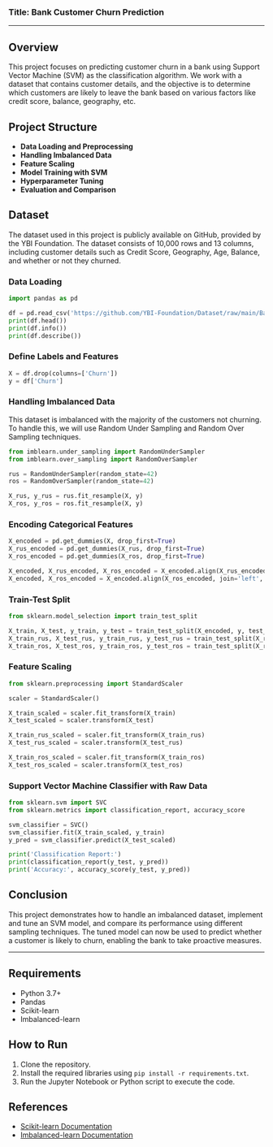 ### **Title: Bank Customer Churn Prediction**

---

## **Overview**

This project focuses on predicting customer churn in a bank using Support Vector Machine (SVM) as the classification algorithm. We work with a dataset that contains customer details, and the objective is to determine which customers are likely to leave the bank based on various factors like credit score, balance, geography, etc.

## **Project Structure**

- **Data Loading and Preprocessing**
- **Handling Imbalanced Data**
- **Feature Scaling**
- **Model Training with SVM**
- **Hyperparameter Tuning**
- **Evaluation and Comparison**

## **Dataset**

The dataset used in this project is publicly available on GitHub, provided by the YBI Foundation. The dataset consists of 10,000 rows and 13 columns, including customer details such as Credit Score, Geography, Age, Balance, and whether or not they churned.

### **Data Loading**

```python
import pandas as pd

df = pd.read_csv('https://github.com/YBI-Foundation/Dataset/raw/main/Bank%20Churn%20Modelling.csv')
print(df.head())
print(df.info())
print(df.describe())
```

### **Define Labels and Features**

```python
X = df.drop(columns=['Churn'])
y = df['Churn']
```

### **Handling Imbalanced Data**

This dataset is imbalanced with the majority of the customers not churning. To handle this, we will use Random Under Sampling and Random Over Sampling techniques.

```python
from imblearn.under_sampling import RandomUnderSampler
from imblearn.over_sampling import RandomOverSampler

rus = RandomUnderSampler(random_state=42)
ros = RandomOverSampler(random_state=42)

X_rus, y_rus = rus.fit_resample(X, y)
X_ros, y_ros = ros.fit_resample(X, y)
```

### **Encoding Categorical Features**

```python
X_encoded = pd.get_dummies(X, drop_first=True)
X_rus_encoded = pd.get_dummies(X_rus, drop_first=True)
X_ros_encoded = pd.get_dummies(X_ros, drop_first=True)

X_encoded, X_rus_encoded, X_ros_encoded = X_encoded.align(X_rus_encoded, join='left', axis=1, fill_value=0)
X_encoded, X_ros_encoded = X_encoded.align(X_ros_encoded, join='left', axis=1, fill_value=0)
```

### **Train-Test Split**

```python
from sklearn.model_selection import train_test_split

X_train, X_test, y_train, y_test = train_test_split(X_encoded, y, test_size=0.3, random_state=25)
X_train_rus, X_test_rus, y_train_rus, y_test_rus = train_test_split(X_rus_encoded, y_rus, test_size=0.3, random_state=25)
X_train_ros, X_test_ros, y_train_ros, y_test_ros = train_test_split(X_ros_encoded, y_ros, test_size=0.3, random_state=25)
```

### **Feature Scaling**

```python
from sklearn.preprocessing import StandardScaler

scaler = StandardScaler()

X_train_scaled = scaler.fit_transform(X_train)
X_test_scaled = scaler.transform(X_test)

X_train_rus_scaled = scaler.fit_transform(X_train_rus)
X_test_rus_scaled = scaler.transform(X_test_rus)

X_train_ros_scaled = scaler.fit_transform(X_train_ros)
X_test_ros_scaled = scaler.transform(X_test_ros)
```

### **Support Vector Machine Classifier with Raw Data**

```python
from sklearn.svm import SVC
from sklearn.metrics import classification_report, accuracy_score

svm_classifier = SVC()
svm_classifier.fit(X_train_scaled, y_train)
y_pred = svm_classifier.predict(X_test_scaled)

print('Classification Report:')
print(classification_report(y_test, y_pred))
print('Accuracy:', accuracy_score(y_test, y_pred))
```

## **Conclusion**

This project demonstrates how to handle an imbalanced dataset, implement and tune an SVM model, and compare its performance using different sampling techniques. The tuned model can now be used to predict whether a customer is likely to churn, enabling the bank to take proactive measures.

--- 

## **Requirements**

- Python 3.7+
- Pandas
- Scikit-learn
- Imbalanced-learn

## **How to Run**

1. Clone the repository.
2. Install the required libraries using `pip install -r requirements.txt`.
3. Run the Jupyter Notebook or Python script to execute the code.

## **References**

- [Scikit-learn Documentation](https://scikit-learn.org/stable/user_guide.html)
- [Imbalanced-learn Documentation](https://imbalanced-learn.org/stable/)
